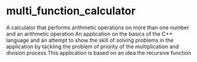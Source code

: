 # multi_function_calculator
A calculator that performs arithmetic operations on more than one number and an arithmetic operation An application on the basics of the C++ language and an attempt to show the skill of solving problems in the application by tackling the problem of priority of the multiplication and division process This application is based on an idea the recursive function
